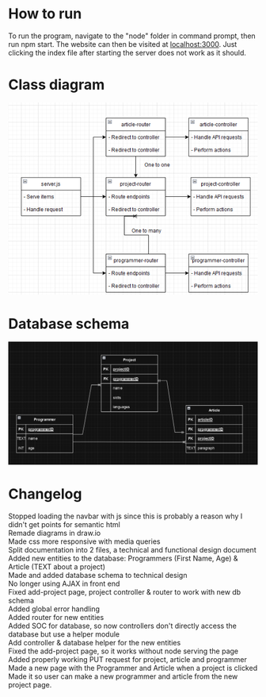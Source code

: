 # How to run
To run the program, navigate to the "node" folder in command prompt, then run npm start.
The website can then be visited at [localhost:3000](http://localhost:3000).
Just clicking the index file after starting the server does not work as it should.

# Class diagram
![img_1.png](markdown-images/img_1.png)

# Database schema
![img.png](markdown-images/database.png)

# Changelog
Stopped loading the navbar with js since this is probably a reason why I didn't get points for semantic html <br>
Remade diagrams in draw.io <br>
Made css more responsive with media queries <br>
Split documentation into 2 files, a technical and functional design document <br>
Added new entities to the database: Programmers (First Name, Age) & Article (TEXT about a project) <br>
Made and added database schema to technical design <br>
No longer using AJAX in front end <br>
Fixed add-project page, project controller & router to work with new db schema <br>
Added global error handling <br>
Added router for new entities <br>
Added SOC for database, so now controllers don't directly access the database but use a helper module <br>
Add controller & database helper for the new entities <br>
Fixed the add-project page, so it works without node serving the page <br>
Added properly working PUT request for project, article and programmer <br>
Made a new page with the Programmer and Article when a project is clicked <br>
Made it so user can make a new programmer and article from the new project page. <br>